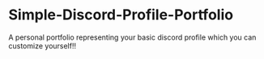 # Simple-Discord-Profile-Portfolio
A personal portfolio representing your basic discord profile which you can customize yourself!!
